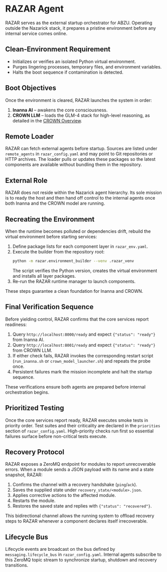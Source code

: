 # RAZAR Agent

RAZAR serves as the external startup orchestrator for ABZU. Operating outside the
Nazarick stack, it prepares a pristine environment before any internal service
comes online.

## Clean-Environment Requirement
- Initializes or verifies an isolated Python virtual environment.
- Purges lingering processes, temporary files, and environment variables.
- Halts the boot sequence if contamination is detected.

## Boot Objectives
Once the environment is cleared, RAZAR launches the system in order:
1. **Inanna AI** – awakens the core consciousness.
2. **CROWN LLM** – loads the GLM-4 stack for high-level reasoning, as detailed in the [CROWN Overview](CROWN_OVERVIEW.md).

## Remote Loader
RAZAR can fetch external agents before startup. Sources are listed under
`remote_agents` in `razar_config.yaml` and may point to Git repositories or HTTP
archives. The loader pulls or updates these packages so the latest components
are available without bundling them in the repository.

## External Role
RAZAR does not reside within the Nazarick agent hierarchy. Its sole mission is
to ready the host and then hand off control to the internal agents once both
Inanna and the CROWN model are running.

## Recreating the Environment
When the runtime becomes polluted or dependencies drift, rebuild the virtual
environment before starting services:

1. Define package lists for each component layer in `razar_env.yaml`.
2. Execute the builder from the repository root:
   ```bash
   python -m razar.environment_builder --venv .razar_venv
   ```
   The script verifies the Python version, creates the virtual environment and
   installs all layer packages.
3. Re-run the RAZAR runtime manager to launch components.

These steps guarantee a clean foundation for Inanna and CROWN.

## Final Verification Sequence
Before yielding control, RAZAR confirms that the core services report readiness:

1. Query `http://localhost:8000/ready` and expect `{"status": "ready"}` from Inanna AI.
2. Query `http://localhost:8001/ready` and expect `{"status": "ready"}` from CROWN LLM.
3. If either check fails, RAZAR invokes the corresponding restart script (`run_inanna.sh` or `crown_model_launcher.sh`) and repeats the probe once.
4. Persistent failures mark the mission incomplete and halt the startup sequence.

These verifications ensure both agents are prepared before internal orchestration begins.

## Prioritized Testing
Once the core services report ready, RAZAR executes smoke tests in priority
order. Test suites and their criticality are declared in the `priorities`
section of `razar_config.yaml`. High-priority checks run first so essential
failures surface before non-critical tests execute.

## Recovery Protocol
RAZAR exposes a ZeroMQ endpoint for modules to report unrecoverable errors.
When a module sends a JSON payload with its name and a state snapshot, RAZAR:

1. Confirms the channel with a recovery handshake (`ping`/`ack`).
2. Saves the supplied state under `recovery_state/<module>.json`.
3. Applies corrective actions to the affected module.
4. Restarts the module.
5. Restores the saved state and replies with `{"status": "recovered"}`.

This bidirectional channel allows the running system to offload recovery steps
to RAZAR whenever a component declares itself irrecoverable.

## Lifecycle Bus
Lifecycle events are broadcast on the bus defined by
`messaging.lifecycle_bus` in `razar_config.yaml`. Internal agents subscribe to
this ZeroMQ topic stream to synchronize startup, shutdown and recovery
transitions.
